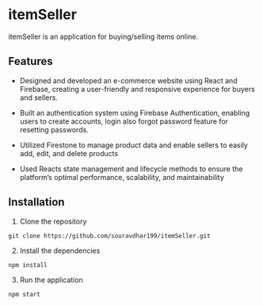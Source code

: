# itemSeller 

itemSeller is an application for buying/selling items online.

## Features

- Designed and developed an e-commerce website using React and Firebase, creating a user-friendly and responsive experience for buyers and sellers.

- Built an authentication system using Firebase Authentication, enabling users to create accounts, login also forgot password feature for resetting passwords.

- Utilized Firestone to manage product data and enable sellers to easily add, edit, and delete products

- Used Reacts state management and lifecycle methods to ensure the platform’s optimal performance, scalability, and maintainability



## Installation

1. Clone the repository 

```
git clone https://github.com/souravdhar199/itemSeller.git
```

2. Install the dependencies

```
npm install
```

3. Run the application

```
npm start
```

